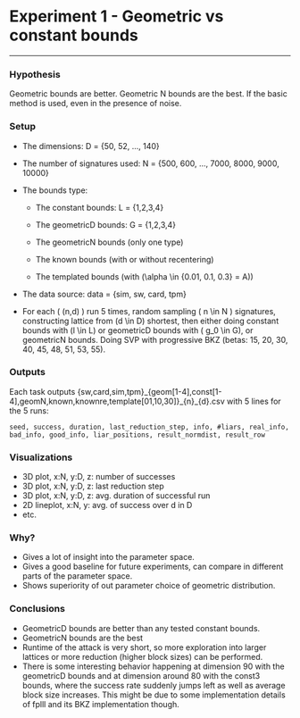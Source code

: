 # Experiment 1 -  Geometric vs constant bounds

---

### Hypothesis
Geometric bounds are better. Geometric N bounds are the best. If the basic method is used, even in the presence of noise.

### Setup

 - The dimensions:
 D = {50, 52, ..., 140}

 - The number of signatures used:
 N = {500, 600, ..., 7000, 8000, 9000, 10000}

 - The bounds type:
   * The constant bounds:
   L = {1,2,3,4}

   * The geometricD bounds:
   G = {1,2,3,4}

   * The geometricN bounds (only one type)
   
   * The known bounds (with or without recentering)
   
   * The templated bounds (with \(\alpha \in \{0.01, 0.1, 0.3\} = A\))

 - The data source:
 data = {sim, sw, card, tpm}

 - For each \( (n,d) \) run 5 times, random sampling \( n \in N \) signatures,
 constructing lattice from \(d \in D\) shortest, then either doing constant
 bounds with \(l \in L\) or geometricD bounds with \( g_0 \in G\), or geometricN bounds.
 Doing SVP with progressive BKZ (betas: 15, 20, 30, 40, 45, 48, 51, 53, 55).

### Outputs
Each task outputs {sw,card,sim,tpm}\_{geom[1-4],const[1-4],geomN,known,knownre,template[01,10,30]}\_{n}\_{d}.csv with 5 lines for the 5 runs:

`seed, success, duration, last_reduction_step, info, #liars, real_info, bad_info, good_info, liar_positions, result_normdist, result_row`

### Visualizations

 - 3D plot, x:N, y:D, z: number of successes
 - 3D plot, x:N, y:D, z: last reduction step
 - 3D plot, x:N, y:D, z: avg. duration of successful run
 - 2D lineplot, x:N, y: avg. of success over d in D
 - etc.

### Why?
 - Gives a lot of insight into the parameter space.
 - Gives a good baseline for future experiments, can compare in different parts of the parameter space.
 - Shows superiority of out parameter choice of geometric distribution.

### Conclusions

 - GeometricD bounds are better than any tested constant bounds.
 - GeometricN bounds are the best
 - Runtime of the attack is very short, so more exploration into larger lattices or more reduction (higher block sizes) can be performed.
 - There is some interesting behavior happening at dimension 90 with the geometricD bounds and at dimension around 80 with the const3 bounds, where the success rate suddenly jumps left as well as average block size increases. This might be due to some implementation details of fplll and its BKZ implementation though.